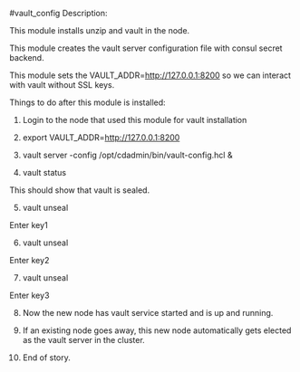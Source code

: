 #vault_config
Description:

This module installs unzip and vault in the node.

This module creates the vault server configuration file with consul secret backend.

This module sets the VAULT_ADDR=http://127.0.0.1:8200 so we can interact with vault without SSL keys.

Things to do after this module is installed:

1) Login to the node that used this module for vault installation

2) export VAULT_ADDR=http://127.0.0.1:8200 

3) vault server -config /opt/cdadmin/bin/vault-config.hcl & 

4) vault status

This should show that vault is sealed.

5) vault unseal

Enter key1

6) vault unseal

Enter key2

7) vault unseal

Enter key3

8) Now the new node has vault service started and is up and running.

9) If an existing node goes away, this new node automatically gets elected as the vault server in the cluster.

10) End of story.
